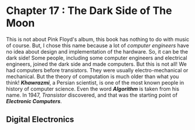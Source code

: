 # Chapter 17 : The Dark Side of The Moon
This is not about Pink Floyd's album, this book has nothing to do with music of course. But, I chose this name because 
a lot of *computer engineers* have no idea about design and implementation of the hardware. So, it can be the dark side! 
Some people, including some computer engineers and electrical engineers, joined the dark side and made computers. But this is 
not all! We had computers before transistors. They were usually electro-mechanical or mechanical. But the theory of computation 
is much older than what you think! ***Khawrazmi***, a Persian scientist, is one of the most known people in history of computer 
science. Even the word ***Algorithm*** is taken from his name. In 1947, *Transistor* discovered, and that was the starting point of 
***Electronic Computers***. 

## Digital Electronics